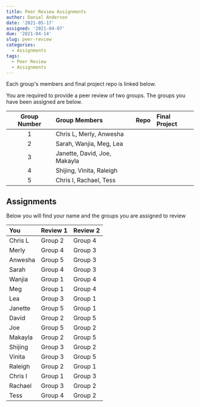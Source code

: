 ```yaml
---
title: Peer Review Assignments
author: Daniel Anderson
date: '2021-05-17'
assigned: '2021-04-07'
due: '2021-04-14'
slug: peer-review
categories:
  - Assignments
tags:
  - Peer Review
  - Assignments
---
```


Each group's members and final project repo is linked below.



You are required to provide a peer review of two groups. The groups you have been assigned are below.


<div class = "assigned-tbl">

| Group Number |Group Members                |Repo                                                                                                |Final Project                                                                      |
|:------------:|:----------------------------|:---------------------------------------------------------------------------------------------------|:----------------------------------------------------------------------------------|
|      1       |Chris L, Merly, Anwesha      |[<i class = 'gh' data-feather='github'>](https://github.com/Chhr1s/EDLD_653_Final)                  |<i class = 'gh' data-feather='link'>                                               |
|      2       |Sarah, Wanjia, Meg, Lea      |[<i class = 'gh' data-feather='github'>](https://github.com/lfrank14/fp-w2021-final)                |[<i class = 'gh' data-feather='link'>](https://lfrank14.github.io/fp-w2021-final/) |
|      3       |Janette, David, Joe, Makayla |[<i class = 'gh' data-feather='github'>](https://github.com/dwfainstein/finalproject_653)           |<i class = 'gh' data-feather='link'>                                               |
|      4       |Shijing, Vinita, Raleigh     |[<i class = 'gh' data-feather='github'>](https://github.com/raleighgoodwin/EDLD3-final-project.git) |<i class = 'gh' data-feather='link'>                                               |
|      5       |Chris I, Rachael, Tess       |[<i class = 'gh' data-feather='github'>](https://github.com/rlatimer/FP-653-Project)                |<i class = 'gh' data-feather='link'>                                               |
</div>

## Assignments
Below you will find your name and the groups you are assigned to review

<div class = "assigned-tbl">

|You     |Review 1 |Review 2 |
|:-------|:--------|:--------|
|Chris L |Group 2  |Group 4  |
|Merly   |Group 4  |Group 3  |
|Anwesha |Group 5  |Group 3  |
|Sarah   |Group 4  |Group 3  |
|Wanjia  |Group 1  |Group 4  |
|Meg     |Group 1  |Group 4  |
|Lea     |Group 3  |Group 1  |
|Janette |Group 5  |Group 1  |
|David   |Group 2  |Group 5  |
|Joe     |Group 5  |Group 2  |
|Makayla |Group 2  |Group 5  |
|Shijing |Group 3  |Group 2  |
|Vinita  |Group 3  |Group 5  |
|Raleigh |Group 2  |Group 1  |
|Chris I |Group 1  |Group 3  |
|Rachael |Group 3  |Group 2  |
|Tess    |Group 4  |Group 2  |
</div>
